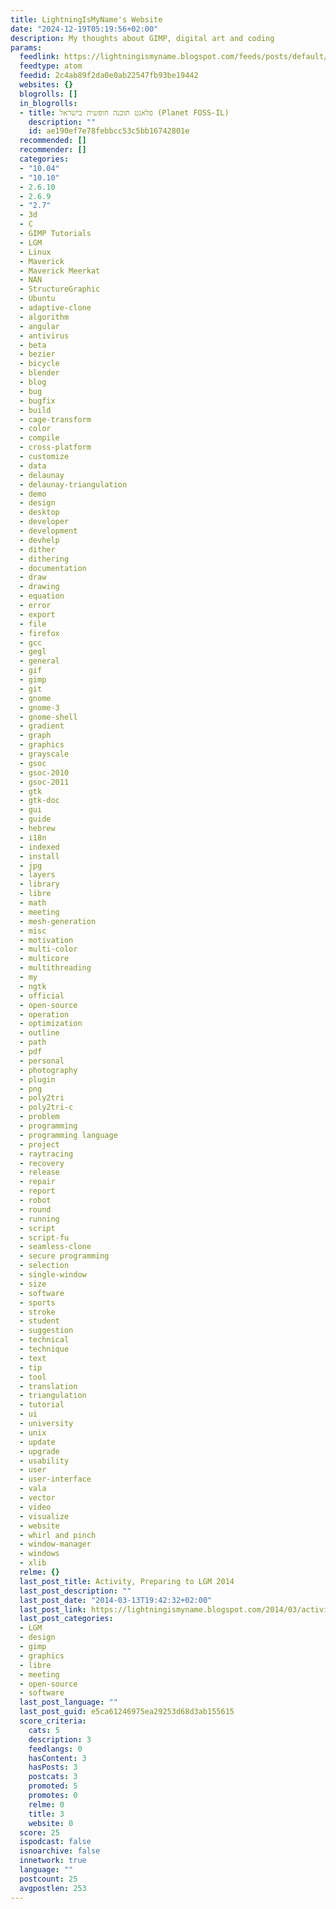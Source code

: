 ```yaml
---
title: LightningIsMyName's Website
date: "2024-12-19T05:19:56+02:00"
description: My thoughts about GIMP, digital art and coding
params:
  feedlink: https://lightningismyname.blogspot.com/feeds/posts/default/-/gimp
  feedtype: atom
  feedid: 2c4ab89f2da0e0ab22547fb93be19442
  websites: {}
  blogrolls: []
  in_blogrolls:
  - title: פלאנט תוכנה חופשית בישראל (Planet FOSS-IL)
    description: ""
    id: ae190ef7e78febbcc53c5bb16742801e
  recommended: []
  recommender: []
  categories:
  - "10.04"
  - "10.10"
  - 2.6.10
  - 2.6.9
  - "2.7"
  - 3d
  - C
  - GIMP Tutorials
  - LGM
  - Linux
  - Maverick
  - Maverick Meerkat
  - NAN
  - StructureGraphic
  - Ubuntu
  - adaptive-clone
  - algorithm
  - angular
  - antivirus
  - beta
  - bezier
  - bicycle
  - blender
  - blog
  - bug
  - bugfix
  - build
  - cage-transform
  - color
  - compile
  - cross-platform
  - customize
  - data
  - delaunay
  - delaunay-triangulation
  - demo
  - design
  - desktop
  - developer
  - development
  - devhelp
  - dither
  - dithering
  - documentation
  - draw
  - drawing
  - equation
  - error
  - export
  - file
  - firefox
  - gcc
  - gegl
  - general
  - gif
  - gimp
  - git
  - gnome
  - gnome-3
  - gnome-shell
  - gradient
  - graph
  - graphics
  - grayscale
  - gsoc
  - gsoc-2010
  - gsoc-2011
  - gtk
  - gtk-doc
  - gui
  - guide
  - hebrew
  - i18n
  - indexed
  - install
  - jpg
  - layers
  - library
  - libre
  - math
  - meeting
  - mesh-generation
  - misc
  - motivation
  - multi-color
  - multicore
  - multithreading
  - my
  - ngtk
  - official
  - open-source
  - operation
  - optimization
  - outline
  - path
  - pdf
  - personal
  - photography
  - plugin
  - png
  - poly2tri
  - poly2tri-c
  - problem
  - programming
  - programming language
  - project
  - raytracing
  - recovery
  - release
  - repair
  - report
  - robot
  - round
  - running
  - script
  - script-fu
  - seamless-clone
  - secure programming
  - selection
  - single-window
  - size
  - software
  - sports
  - stroke
  - student
  - suggestion
  - technical
  - technique
  - text
  - tip
  - tool
  - translation
  - triangulation
  - tutorial
  - ui
  - university
  - unix
  - update
  - upgrade
  - usability
  - user
  - user-interface
  - vala
  - vector
  - video
  - visualize
  - website
  - whirl and pinch
  - window-manager
  - windows
  - xlib
  relme: {}
  last_post_title: Activity, Preparing to LGM 2014
  last_post_description: ""
  last_post_date: "2014-03-13T19:42:32+02:00"
  last_post_link: https://lightningismyname.blogspot.com/2014/03/activity-preparing-to-lgm-2014.html
  last_post_categories:
  - LGM
  - design
  - gimp
  - graphics
  - libre
  - meeting
  - open-source
  - software
  last_post_language: ""
  last_post_guid: e5ca61246975ea29253d68d3ab155615
  score_criteria:
    cats: 5
    description: 3
    feedlangs: 0
    hasContent: 3
    hasPosts: 3
    postcats: 3
    promoted: 5
    promotes: 0
    relme: 0
    title: 3
    website: 0
  score: 25
  ispodcast: false
  isnoarchive: false
  innetwork: true
  language: ""
  postcount: 25
  avgpostlen: 253
---
```

